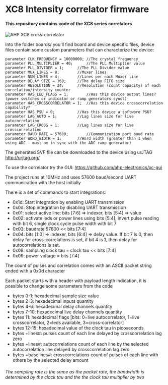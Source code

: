 # XC8 Intensity correlator firmware

#### This repository contains code of the XC8 series correlators

![AHP XC8 cross-correlator](https://raw.githubusercontent.com/ahp-electronics/pictures/master/XC8_small.png "XC8")


Into the folder boards/ you'll find board and device specific files, device files contain some custom parameters that can characterize the device:

```
parameter CLK_FREQUENCY = 10000000;	//The crystal frequency
parameter PLL_MULTIPLIER = 40;		//The PLL Multiplier value
parameter PLL_DIVIDER = 1;		//The PLL Divider value
parameter MUX_LINES = 8;		//Muxer lines
parameter NUM_LINES = 4;		//Lines per each Muxer line
parameter DELAY_SIZE = 160;		//The delay FIFO size
parameter RESOLUTION = 24;		//Resolution (count capacity) of each correlation/intensity counter
parameter HAS_LED_FLAGS = 1;		//Has this device output lines? (power switches or indicator or ramp generators sync?)
parameter HAS_CROSSCORRELATOR = 1;	//Has this device crosscorrelation capability?
parameter HAS_PSU = 0;			//Has this device a software PSU?
parameter LAG_AUTO = 1;			//Lag lines size for live autocorrelation
parameter LAG_CROSS = 1;		//Lag lines size for live crosscorrelation
parameter BAUD_RATE = 57600;		//Communication port baud rate
parameter WORD_WIDTH = 1;		//Word width (greater than 1 when using ADC - must be in sync with the ADC ramp generator)
```

The generated SVF file can be downloaded to the device using urJTAG http://urjtag.org/

To use the correlator try the GUI: https://github.com/ahp-electronics/xc-gui

The project runs at 10MHz and uses 57600 baud/second UART communication with the host initially

There is a set of commands to start integrations:

+ 0x1d: Start integration by enabling UART transmission
+ 0x0d: Stop integration by disabling UART transmission
+ 0x01: select active line: bits [7:6] => indexer, bits [5:4] => value
+ 0x02: activate leds or power lines using bits [5:4], invert pulse reading with bit 6, single clock cycle pulse width with bit 7
+ 0x03: baudrate 57600 << bits [7:4]
+ 0x04: bits [1:0] => indexer, bits [6:4] => delay value. If bit 7 is 0, then delay for cross-correlations is set, if bit 4 is 1, then delay for autocorrelations is set.
+ 0x08: sampling clock tau = clock tau << bits [7:4]
+ 0x09: power voltage = bits [7:4]

The count of pulses and correlation comes with an ASCII packet string ended with a 0x0d character

Each packet starts with a header with payload length indication, it is possible to change some parameters from the code

+ bytes 0-1: hexadecimal sample size value
+ bytes 2-3: hexadecimal inputs quantity
+ bytes 4-6: hexadecimal delay channels quantity
+ bytes 7-10: hexadecimal live delay channels quantity
+ bytes 11: hexadecimal flags [bits: 0=live autocorrelator, 1=live crosscorrelator, 2=leds available, 3=cross-correlator]
+ bytes 12-15: hexadecimal value of the clock tau in picoseconds
+ bytes +lines#: pulses count of each line delayed by crosscorrelation lag zero
+ bytes +lines#: autocorrelations count of each line by the selected autocorrelation line delayed by crosscorrelation lag zero
+ bytes +baselines#: crosscorrelations count of pulses of each line with others by the selected delay amount

###### The sampling rate is the same as the packet rate, the bandwidth is determined by the clock tau and the the clock tau multiplier by two
